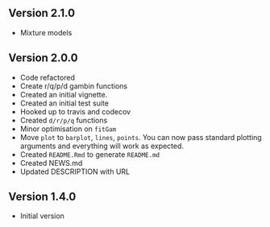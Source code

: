 ## Version 2.1.0

  * Mixture models
  
## Version 2.0.0

  * Code refactored
  * Create r/q/p/d gambin functions
  * Created an initial vignette.
  * Created an initial test suite
  * Hooked up to travis and codecov
  * Created `d/r/p/q` functions
  * Minor optimisation on `fitGam`
  * Move `plot` to `barplot`, `lines`, `points`. You can now pass standard plotting arguments 
  and everything will work as expected.
  * Created `README.Rmd` to generate `README.md`
  * Created NEWS.md  
  * Updated DESCRIPTION with URL
  
## Version 1.4.0

  * Initial version